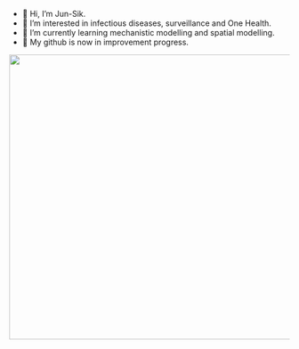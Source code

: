 - 👋 Hi, I’m Jun-Sik.
- 👀 I’m interested in infectious diseases, surveillance and One Health.
- 🌱 I’m currently learning mechanistic modelling and spatial modelling.
- 🚧 My github is now in improvement progress.
<p align="center"><img src="https://user-images.githubusercontent.com/85563905/121202612-6341fb80-c8b0-11eb-9c2e-80ca3fc78a6d.png", height="512", width ="693"/>
</p>


    
<!---
borizook/borizook is a ✨ special ✨ repository because its `README.md` (this file) appears on your GitHub profile.
You can click the Preview link to take a look at your changes.
--->
